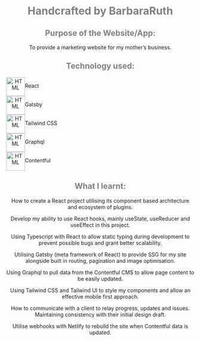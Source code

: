 <div>
 
<h1 style="color: grey" align="center">Handcrafted by BarbaraRuth</h1>
 
<h2 style="color: grey" align="center">Purpose of the Website/App:</h2>
 
<p align="center">To provide a marketing website for my mother’s business.<p>
 
<h2 style="color: grey" align="center">Technology used:</h2>
 
<div align="center">
  <div style="display: flex; flex-direction: row">
    <img align="center" src="https://symbols.getvecta.com/stencil_94/22_react-icon.e55e75bd2e.svg" alt="HTML" height="50"/>
    <p align="center">React</p>
 </div>
</div>
   
<div align="center">
  <div style="display: flex; flex-direction: row">
    <img align="center" src="https://symbols.getvecta.com/stencil_81/10_gatsbyjs-icon.1eebf66862.svg" alt="HTML" height="50"/>
    <p align="center">Gatsby</p>
  </div>
</div>

<div align="center">
  <div style="display: flex; flex-direction: row">
    <img align="center" src="https://symbols.getvecta.com/stencil_97/3_tailwind-css-icon.5009c3dbea.svg" alt="HTML" height="50"/>
    <p align="center">Tailwind CSS</p>
  </div>
</div>
 
   
<div align="center">
  <div style="display: flex; flex-direction: row">
    <img align="center" src="https://symbols.getvecta.com/stencil_82/66_graphql-icon.cdedad214a.svg" alt="HTML" height="50"/>
    <p align="center">Graphql</p>
  </div>
</div>
 
<div align="center">
  <div style="display: flex; flex-direction: row">
    <img align="center" src="https://seeklogo.com/images/C/contentful-logo-C395C545BF-seeklogo.com.png" alt="HTML" height="50"/>
    <p align="center">Contentful</p>
  </div>
</div>
  
<h2 style="color: grey" align="center">What I learnt:</h2>
 
<p align="center">How to create a React project utilising its component based architecture and ecosystem of plugins.</p>
<p align="center">Develop my ability to use React hooks, mainly useState, useReducer and useEffect in this project.</p>
 
<p align="center">Using Typescript with React to allow static typing during development to prevent possible bugs and grant better scalability.</p>
<p align="center">Utilising Gatsby (meta framework of React) to provide SSG for my site alongside built in routing, pagination and image optimisation.</p>
<p align="center">Using Graphql to pull data from the Contentful CMS to allow page content to be easily updated.</p>
<p align="center">Using Tailwind CSS and Tailwind UI to style my components and allow an effective mobile first approach.</p>
<p align="center">How to communicate with a client to relay progress, updates and issues. Maintaining consistency with their initial design draft.</p>
<p align="center">Utilise webhooks with Netlify to rebuild the site when Contentful data is updated.</p>
 
</div>

